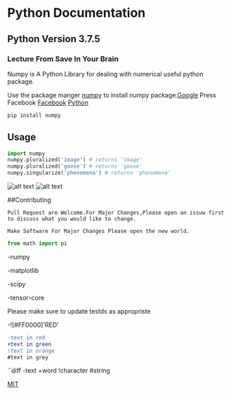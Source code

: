 # Python Documentation

## Python Version 3.7.5

### Lecture From Save In Your Brain

Numpy is A Python Library for dealing with numerical useful python package.

Use the package manger [numpy](https://pip.pypa.io/en/stabler/) to install numpy package.[Google](google.com)
Press Facebook
[Facebook](www.facebook.com)
[Python](https://www.python.org)

```bash
pip install numpy
```



## Usage

```python
import numpy
numpy.pluralized('image') # returns 'image'
numpy.pluralized('goose') # returns 'goose'
numpy.singularize('phenomena') # returns 'phenomena'
```


![alt text](http://www.stellaandchewys.com/wp-content/upload/malechristms.jpg)
![alt text](http://static01.nyt.com/2014/01/28/science/28SlOT_SPAN/28SLOT-jumbo.jpg)


##Contributing

```
Pull Request are Welcome.For Major Changes,Please open an issuw first to discuss what you would like to change.
```

```
Make Software For Major Changes Please open the new world.
```

```python
from math import pi
```
-numpy

-matplotlib

-scipy

-tensor-core

Please make sure to update testds as appropriste

-![#FF0000]'RED'

```diff
-text in red
+text in green
!text in orange
#text in grey
```

``diff
-text
+word
!character
#string

[MIT](http://cgooselicnse.com//licenses/mit)
